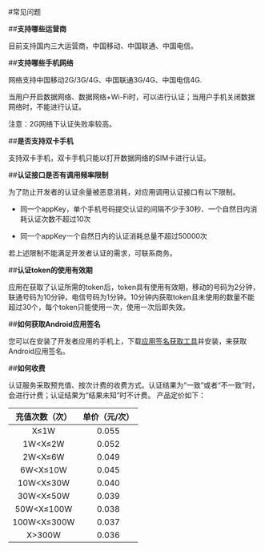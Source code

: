 #常见问题

##**支持哪些运营商**

目前支持国内三大运营商，中国移动、中国联通、中国电信。

##**支持哪些手机网络**

网络支持中国移动2G/3G/4G、中国联通3G/4G、中国电信4G.

当用户开启数据网络、数据网络+Wi-Fi时，可以进行认证；当用户手机关闭数据网络时，不能进行认证。

注意：2G网络下认证失败率较高。

##**是否支持双卡手机**

支持双卡手机，双卡手机只能以打开数据网络的SIM卡进行认证。

##**认证接口是否有调用频率限制**

为了防止开发者的认证余量被恶意消耗，对应用调用认证接口有以下限制。 

+ 同一个appKey，单个手机号码提交认证的间隔不少于30秒、一个自然日内消耗认证次数不超过10次

+ 同一个appKey一个自然日内的认证消耗总量不超过50000次

若上述限制不能满足开发者认证的需求，可联系商务。

##**认证token的使用有效期**

应用在获取了认证所需的token后，token具有使用有效期，移动的号码为2分钟，联通号码为10分钟，电信号码为1分钟。10分钟内获取token且未使用的数量不能超过30个，每个token只能使用一次，使用一次后即失效。

##**如何获取Android应用签名**

您可以在安装了开发者应用的手机上，下载[应用签名获取工具](https://sdkfiledl.jiguang.cn/public/AppSignGet.apk)并安装，来获取Android应用签名。

##**如何收费**

认证服务采取预充值、按次计费的收费方式。认证结果为“一致”或者“不一致”时，会进行计费；认证结果为“结果未知”时不计费。
产品定价如下：

|充值次数（次）|单价（元/次）|
|:-----:|:-----:|
|X≤1W|0.055|
|1W<X≤2W|0.052|
|2W<X≤6W|0.049|
|6W<X≤10W|0.045|
|10W<X≤30W|0.040|
|30W<X≤50W|0.039|
|50W<X≤100W|0.038|
|100W<X≤300W|0.037|
|X>300W|0.036|
